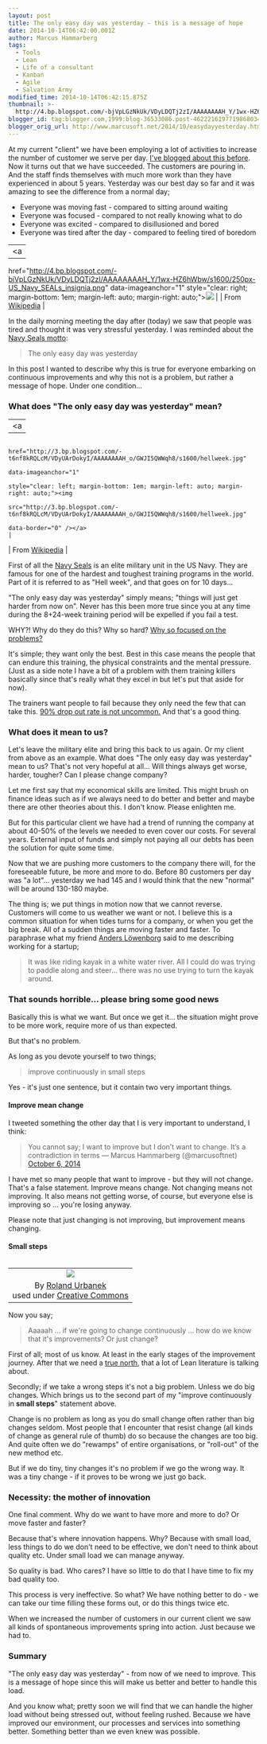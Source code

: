 ```yaml
---
layout: post
title: The only easy day was yesterday - this is a message of hope
date: 2014-10-14T06:42:00.001Z
author: Marcus Hammarberg
tags:
  - Tools
  - Lean
  - Life of a consultant
  - Kanban
  - Agile
  - Salvation Army
modified_time: 2014-10-14T06:42:15.875Z
thumbnail: >-
  http://4.bp.blogspot.com/-bjVpLGzNkUk/VDyLDQTj2zI/AAAAAAAAH_Y/1wx-HZ6hWbw/s72-c/250px-US_Navy_SEALs_insignia.png
blogger_id: tag:blogger.com,1999:blog-36533086.post-4622216197719868034
blogger_orig_url: http://www.marcusoft.net/2014/10/easydayyesterday.html
---
```



<div dir="ltr" style="text-align: left;" trbidi="on">

At my current "client" we have been employing a lot of activities to
increase the number of customer we serve per day.
<a href="http://www.marcusoft.net/2014/09/ifyoubuildit.html"
target="_blank">I've blogged about this before</a>.
Now it turns out that we have succeeded. The customers are pouring in.
And the staff finds themselves with much more work than they have
experienced in about 5 years. Yesterday was our best day so far and it
was amazing to see the difference from a normal day;

- Everyone was moving fast - compared to sitting around waiting
- Everyone was focused - compared to not really knowing what to do
- Everyone was excited - compared to disillusioned and bored
- Everyone was tired after the day - compared to feeling tired of
    boredom

|                                                                                                                         |
|:-----------------------------------------------------------------------------------------------------------------------:|
|                                                            <a
  href="http://4.bp.blogspot.com/-bjVpLGzNkUk/VDyLDQTj2zI/AAAAAAAAH_Y/1wx-HZ6hWbw/s1600/250px-US_Navy_SEALs_insignia.png"
                                                   data-imageanchor="1"
                   style="clear: right; margin-bottom: 1em; margin-left: auto; margin-right: auto;"><img
  src="http://4.bp.blogspot.com/-bjVpLGzNkUk/VDyLDQTj2zI/AAAAAAAAH_Y/1wx-HZ6hWbw/s1600/250px-US_Navy_SEALs_insignia.png"
                                                  data-border="0" /></a>                                                  |
|                           From <a href="http://en.wikipedia.org/wiki/United_States_Navy_SEALs"
                                              target="_blank">Wikipedia</a>                                               |

In the daily morning meeting the day after (today) we saw that people
was tired and thought it was very stressful yesterday. I was reminded
about the
<a href="http://en.wikipedia.org/wiki/United_States_Navy_SEALs"
target="_blank">Navy Seals motto</a>:

> The only easy day was yesterday

In this post I wanted to describe why this is true for everyone
embarking on continuous improvements and why this not is a problem, but
rather a message of hope.
Under one condition...

### What does "The only easy day was yesterday" mean?

|                                                                                                                                                                                                                                                                             |
|:---------------------------------------------------------------------------------------------------------------------------------------------------------------------------------------------------------------------------------------------------------------------------:|
|                                                                                                                                      <a
                                                                                      href="http://3.bp.blogspot.com/-t6nf8kRQLcM/VDyUArDokyI/AAAAAAAAH_o/GWJI5QWWqh8/s1600/hellweek.jpg"
                                                                                                                             data-imageanchor="1"
                                                                                             style="clear: left; margin-bottom: 1em; margin-left: auto; margin-right: auto;"><img
                                                                                      src="http://3.bp.blogspot.com/-t6nf8kRQLcM/VDyUArDokyI/AAAAAAAAH_o/GWJI5QWWqh8/s1600/hellweek.jpg"
                                                                                                                            data-border="0" /></a>                                                                                                                            |
|                                                                                                                                   From <a
  href="http://upload.wikimedia.org/wikipedia/commons/2/28/US_Navy_030415-N-3953L-039_During_a_Hell_Week_surf_drill_evolution,_a_Navy_SEAL_instructor_assists_students_from_Basic_Underwater_Demolition-SEAL_(BUD-S)_class_245_with_learning_the_importance_of_listening.jpg"
                                                                                                                        target="_blank">Wikipedia</a>                                                                                                                         |

<div>

First of all the
<a href="http://en.wikipedia.org/wiki/United_States_Navy_SEALs"
target="_blank">Navy Seals</a> is an elite military unit in the US Navy.
They are famous for one of the hardest and toughest training programs in
the world. Part of it is referred to as "Hell week", and that goes on
for 10 days...

</div>

<div>

</div>

<div>

"The only easy day was yesterday" simply means; "things will just get
harder from now on". Never has this been more true since you at any time
during the 8+24-week training period will be expelled if you fail a
test.

</div>

<div>

</div>

<div>

WHY?! Why do they do this? Why so hard? <a
href="http://www.marcusoft.net/2014/09/why-so-sad-can-we-point-to-improvements.html"
target="_blank">Why so focused on the problems?</a>

</div>

<div>

</div>

<div>

It's simple; they want only the best. Best in this case means the people
that can endure this training, the physical constraints and the mental
pressure. (Just as a side note I have a bit of a problem with them
training killers basically since that's really what they excel in but
let's put that aside for now).

</div>

<div>

The trainers want people to fail because they only need the few that can
take this.
<a href="http://www.military.com/Content/MoreContent1?file=AS_specops"
target="_blank">90% drop out rate is not uncommon.</a> And that's a good
thing.  

</div>

### What does it mean to us?

<div>

Let's leave the military elite and bring this back to us again. Or my
client from above as an example. What does "The only easy day was
yesterday" mean to us? That's not very hopeful at all... Will things
always get worse, harder, tougher? Can I please change company?

</div>

<div>

</div>

<div>

Let me first say that my economical skills are limited. This might brush
on finance ideas such as if we always need to do better and better and
maybe there are other theories about this. I don't know. Please
enlighten me.

</div>

<div>

</div>

<div>

But for this particular client we have had a trend of running the
company at about 40-50% of the levels we needed to even cover our costs.
For several years. External input of funds and simply not paying all our
debts has been the solution for quite some time.

</div>

<div>

</div>

<div>

Now that we are pushing more customers to the company there will, for
the foreseeable future, be more and more to do. Before 80 customers per
day was "a lot"... yesterday we had 145 and I would think that the new
"normal" will be around 130-180 maybe.

</div>

<div>

</div>

<div>

The thing is; we put things in motion now that we cannot reverse.
Customers will come to us weather we want or not. I believe this is a
common situation for when tides turns for a company, or when you get the
big break. All of a sudden things are moving faster and faster.
To paraphrase what my friend
<a href="http://twitter.com/anderslowenborg" target="_blank">Anders
Löwenborg</a> said to me describing working for a startup;

</div>

> It was like riding kayak in a white water river. All I could do was
> trying to paddle along and steer... there was no use trying to turn
> the kayak around.

### That sounds horrible... please bring some good news

Basically this is what we want. But once we get it... the situation
might prove to be more work, require more of us than expected.

But that's no problem.

As long as you devote yourself to two things;

> improve continuously in small steps

Yes - it's just one sentence, but it contain two very important
things.

#### Improve mean change

<div>

I tweeted something the other day that I is very important to
understand, I think:

</div>

<div>

> You cannot say; I want to improve but I don’t want to change. It’s a
> contradiction in terms
> — Marcus Hammarberg (@marcusoftnet) [October 6,
> 2014](https://twitter.com/marcusoftnet/status/519030269626429440)

</div>

I have met so many people that want to improve - but they will not
change. That's a false statement. Improve means change. Not changing
means not improving. It also means not getting worse, of course, but
everyone else is improving so ... you're losing anyway.

Please note that just changing is not improving, but improvement means
changing.

#### Small steps

<table class="tr-caption-container" data-cellpadding="0"
data-cellspacing="0"
style="float: left; margin-right: 1em; text-align: left;">
<colgroup>
<col style="width: 100%" />
</colgroup>
<tbody>
<tr class="odd">
<td style="text-align: center;"><a
href="http://1.bp.blogspot.com/-NKyFyUTzcls/VDyePz24WzI/AAAAAAAAH_4/IM1p7CHrOXA/s1600/4712188695_5b6877d10c_m.jpg"
data-imageanchor="1"
style="clear: left; margin-bottom: 1em; margin-left: auto; margin-right: auto;"><img
src="http://1.bp.blogspot.com/-NKyFyUTzcls/VDyePz24WzI/AAAAAAAAH_4/IM1p7CHrOXA/s1600/4712188695_5b6877d10c_m.jpg"
data-border="0" /></a></td>
</tr>
<tr class="even">
<td class="tr-caption" style="text-align: center;">By <a
href="https://www.flickr.com/photos/roland_urbanek/"
target="_blank">Roland Urbanek</a><br />
used under <a href="https://creativecommons.org/licenses/by-nc/2.0/"
target="_blank">Creative Commons</a></td>
</tr>
</tbody>
</table>

<div>

Now you say;

</div>

> Aaaaah ... if we're going to change continuously ... how do we know
> that it's improvements? Or just change?

First of all; most of us know. At least in the early stages of the
improvement journey. After that we need a
<a href="http://theleanedge.org/?p=3343" target="_blank">true north</a>,
that a lot of Lean literature is talking about.

Secondly; if we take a wrong steps it's not a big problem. Unless we do
big changes. Which brings us to the second part of my "improve
continuously in **small steps**" statement above.

Change is no problem as long as you do small change often rather than
big changes seldom. Most people that I encounter that resist change (all
kinds of change as general rule of thumb) do so because the changes are
too big. And quite often we do "rewamps" of entire organisations, or
"roll-out" of the new method etc.

But if we do tiny, tiny changes it's no problem if we go the wrong way.
It was a tiny change - if it proves to be wrong we just go back.

### Necessity: the mother of innovation

<div>

One final comment. Why do we want to have more and more to do? Or move
faster and faster?

</div>

<div>

</div>

<div>

Because that's where innovation happens. Why? Because with small load,
less things to do we don't need to be effective, we don't need to think
about quality etc. Under small load we can manage anyway.

</div>

<div>

</div>

<div>

So quality is bad. Who cares? I have so little to do that I have time to
fix my bad quality too.

</div>

<div>

This process is very ineffective. So what? We have nothing better to
do - we can take our time filling these forms out, or do this things
twice etc.

</div>

<div>

</div>

<div>

When we increased the number of customers in our current client we saw
all kinds of spontaneous improvements spring into action. Just because
we had to.

</div>

### Summary

<div>

"The only easy day was yesterday" - from now of we need to improve. This
is a message of hope since this will make us better and better to handle
this load.

</div>

<div>

</div>

<div>

And you know what; pretty soon we will find that we can handle the
higher load without being stressed out, without feeling rushed. Because
we have improved our environment, our processes and services into
something better. Something better than we even knew was possible.

</div>

</div>
